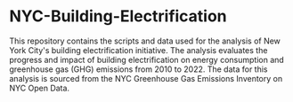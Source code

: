 # NYC-Building-Electrification
This repository contains the scripts and data used for the analysis of New York City's building electrification initiative. The analysis evaluates the progress and impact of building electrification on energy consumption and greenhouse gas (GHG) emissions from 2010 to 2022.
The data for this analysis is sourced from the NYC Greenhouse Gas Emissions Inventory on NYC Open Data.
